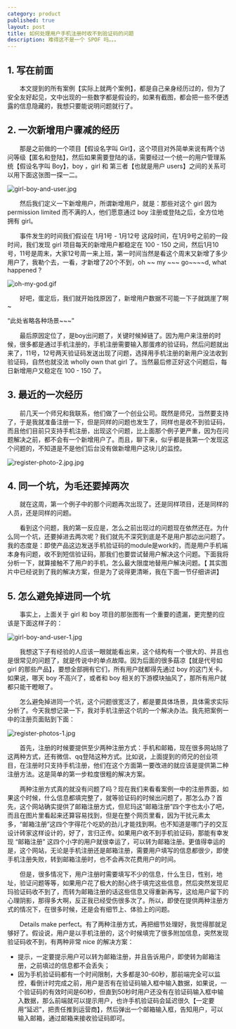 ```yaml
---
category: product
published: true
layout: post
title: 如何处理用户手机注册时收不到验证码的问题
description: 难得这不是一个 SPOF 吗。。。
---  
```



## 1. 写在前面

　　本文提到的所有案例【实际上就两个案例】，都是自己亲身经历过的，但为了安全友好起见，文中出现的一些数字都是假设的，如果有截图，都会把一些不便透露的信息隐藏的，我想只要能说明问题就行了。   

## 2. 一次新增用户骤减的经历

　　那是之前做的一个项目【假设名字叫 Girl】，这个项目对外简单来说有两个访问等级【匿名和登陆】，然后如果需要登陆的话，需要经过一个统一的用户管理系统【假设名字叫 Boy】，boy ，girl 和 第三者【也就是用户 users】之间的关系可以用下面这张图一探一二。   

![girl-boy-and-user.jpg](../images/girl-boy-and-user.jpg) 

　　然后我们定义一下新增用户，所谓新增用户，就是：那些对这个 girl 因为 permission limited 而不满的人，他们愿意通过 boy 注册或登陆之后，全方位地拥有 girl。

　　事件发生的时间我们假设在 1月1号 - 1月12号 这段时间，在1月9号之前的一段时间，我们发现 girl 项目每天的新增用户都稳定在 100 - 150 之间，然后1月10号，11号是周末，大家12号周一来上班，第一时间当然是看这个周末又新增了多少用户了，我勒个去，一看，才新增了20个不到，oh ~~ my ~~~ go~~~~d, what happened ?

![oh-my-god.gif](../images/oh-my-god.gif)

　　好吧，蛋定后，我们就开始找原因了，新增用户数据不可能一下子就跳崖了啊~

“此处省略各种场景~~~”     

　　最后原因定位了，是boy出问题了，关键时候掉链了。因为用户来注册的时候，很多都是通过手机注册的，手机注册需要输入那蛋疼的验证码，然后问题就出来了，11号，12号两天验证码发送出现了问题，选择用手机注册的新用户没法收到验证码，自然也就没法 wholly own that girl 了。当然最后修正好这个问题后，每日新增用户又稳定在 100 - 150 了。

## 3. 最近的一次经历 

　　前几天一个师兄和我联系，他们做了一个创业公司。既然是师兄，当然要支持了，于是我就准备注册一下，但是同样的问题也发生了，同样也是收不到验证码，而且他们目前只支持手机注册，出现这个问题，比上面那个例子更严重，因为在问题解决之前，都不会有一个新增用户了。而且，聊下来，似乎都是我第一个发现这个问题的，不知道是不是他们后台没有做新增用户这块儿的监控。

![register-photo-2.jpg.jpg](../images/register-photo-2.jpg.jpg)

## 4. 同一个坑，为毛还要掉两次  

　　就在这周，第一个例子中的那个问题再次出现了。还是同样项目，还是同样的人员，还是同样的问题。

　　看到这个问题，我的第一反应是，怎么之前出现过的问题现在依然还在。为什么同一个坑，还要掉进去两次呢？我们就先不深究到底是不是用户那边出问题了。我的态度是：即使产品这边发送手机验证码的module是work的，而是用户手机端本身有问题，收不到短信验证码，那我们也要尝试替用户解决这个问题。下面我将分析一下，就算接触不了用户的手机，怎么最大限度地替用户解决问题。【 其实图片中已经说到了我的解决方案，但是为了说得更清晰，我在下面一节仔细讲讲】


## 5. 怎么避免掉进同一个坑

　　事实上，上面关于 girl 和 boy 项目的那张图有一个重要的遗漏，更完整的应该是下面这样子的：

![girl-boy-and-user-1.jpg](../images/girl-boy-and-user-1.jpg) 

　　我想这下子有经验的人应该一眼就能看出来，这个结构有一个很大的、并且也是很常见的问题了，就是传说中的单点故障。因为后面的很多菇凉【就是代号如 girl 的那些产品】，要想全部拥有它们，所有用户就都得先通过 boy 的这门关卡。如果说，哪天 boy 不高兴了，或者和 boy 相关的下游模块抽风了，那所有用户就都只能干瞪眼了。   

　　怎么避免掉进同一个坑，这个问题很宽泛了，都是要具体场景，具体需求实际分析了。今天我想记录一下，我对手机注册这个坑的一个解决办法。我先把案例一中的注册页面贴到下面： 

![register-photos-1.jpg](../images/register-photos-1.jpg)

　　首先，注册的时候要提供至少两种注册方式：手机和邮箱，现在很多网站除了这两种方式，还有微信、qq登陆这种方式。比如说，上面提到的师兄的创业项目，在注册时只支持手机注册，他们在这个方面第一要改进的就应该是提供第二种注册方法。这是简单的第一步粒度很粗的解决方案。

　　两种注册方式真的就没有问题了吗？现在我们来看看案例一中的注册界面，如果这个时候，什么信息都填完整了，就等验证码的时候出问题了，那怎么办？首先，这个网站确实提供了邮箱注册方式，但尼玛这“邮箱注册”四个字也太小了吧，而且在图片里看起来还算容易找到，但是在整个网页里看，因为干扰元素太多，“邮箱注册”这四个字得花个吃奶的劲儿才能找到啊。也不知道是哪门子的交互设计砖家这样设计的，好了，言归正传。如果用户收不到手机验证码，那能有幸发现 “邮箱注册” 这四个小字的用户就很幸运了，可以转为邮箱注册。更值得幸运的是，这个网站，无论是手机注册还是邮箱注册，需要用户填写的信息都很少，即使手机注册失败，转到邮箱注册时，也不会再次花费用户的时间。

　　但是，很多情况下，用户注册时需要填写不少的信息，什么生日，性别，地址，验证问题等等，如果用户花了极大的耐心终于填完这些信息，然后突然发现尼玛验证码收不到了，而转为邮箱注册的话这些信息又得重新再写，这给用户留下的心理阴影，那得多大啊，反正我已经受伤很多次了。所以，即使在提供两种注册方式的情况下，在很多时候，还是会有细节上、体验上的问题。

　　Details make perfect。有了两种注册方式，再把细节处理好，我觉得那就足够好了。假设说，用户是以手机注册的，这个时候填完了很多附加信息，突然发现验证码收不到，有两种非常 nice 的解决方案：   

- 提示，一定要提示用户可以转为邮箱注册，并且告诉用户，即使转为邮箱注册，之前填过的信息都不会丢失；
- 因为手机验证码都有一个时间限制，大多都是30-60秒，那前端完全可以监控，看倒计时完成之前，用户是否有在验证码输入框中输入数据，如果说，一个验证码的有效时间是60秒，但直到50秒时用户还没有在验证码输入框中输入数据，那么前端就可以提示用户，也许手机验证码会延迟很久【一定要用“延迟”，把责任推到运营商】，然后弹出一个邮箱输入框，告知用户，可以输入邮箱，通过邮箱来接收验证码即可。



